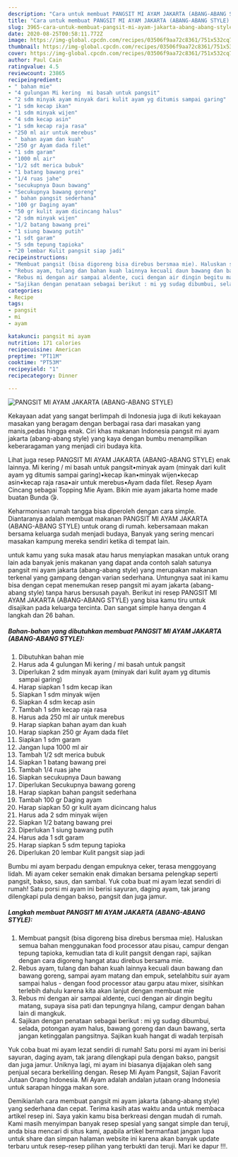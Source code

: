 ```yaml
---
description: "Cara untuk membuat PANGSIT MI AYAM JAKARTA (ABANG-ABANG STYLE) Teruji"
title: "Cara untuk membuat PANGSIT MI AYAM JAKARTA (ABANG-ABANG STYLE) Teruji"
slug: 3965-cara-untuk-membuat-pangsit-mi-ayam-jakarta-abang-abang-style-teruji
date: 2020-08-25T00:58:11.772Z
image: https://img-global.cpcdn.com/recipes/03506f9aa72c8361/751x532cq70/pangsit-mi-ayam-jakarta-abang-abang-style-foto-resep-utama.jpg
thumbnail: https://img-global.cpcdn.com/recipes/03506f9aa72c8361/751x532cq70/pangsit-mi-ayam-jakarta-abang-abang-style-foto-resep-utama.jpg
cover: https://img-global.cpcdn.com/recipes/03506f9aa72c8361/751x532cq70/pangsit-mi-ayam-jakarta-abang-abang-style-foto-resep-utama.jpg
author: Paul Cain
ratingvalue: 4.5
reviewcount: 23865
recipeingredient:
- " bahan mie"
- "4 gulungan Mi kering  mi basah untuk pangsit"
- "2 sdm minyak ayam minyak dari kulit ayam yg ditumis sampai garing"
- "1 sdm kecap ikan"
- "1 sdm minyak wijen"
- "4 sdm kecap asin"
- "1 sdm kecap raja rasa"
- "250 ml air untuk merebus"
- " bahan ayam dan kuah"
- "250 gr Ayam dada filet"
- "1 sdm garam"
- "1000 ml air"
- "1/2 sdt merica bubuk"
- "1 batang bawang prei"
- "1/4 ruas jahe"
- "secukupnya Daun bawang"
- "Secukupnya bawang goreng"
- " bahan pangsit sederhana"
- "100 gr Daging ayam"
- "50 gr kulit ayam dicincang halus"
- "2 sdm minyak wijen"
- "1/2 batang bawang prei"
- "1 siung bawang putih"
- "1 sdt garam"
- "5 sdm tepung tapioka"
- "20 lembar Kulit pangsit siap jadi"
recipeinstructions:
- "Membuat pangsit (bisa digoreng bisa direbus bersmaa mie). Haluskan semua bahan menggunakan food processor atau pisau, campur dengan tepung tapioka, kemudian tata di kulit pangsit dengan rapi, sajikan dengan cara digoreng hangat atau direbus bersama mie."
- "Rebus ayam, tulang dan bahan kuah lainnya kecuali daun bawang dan bawang goreng, sampai ayam matang dan empuk, setelahbitu suir ayam sampai halus - dengan food processor atau garpu atau mixer, sisihkan terlebih dahulu karena kita akan lanjut dengan membuat mie"
- "Rebus mi dengan air sampai aldente, cuci dengan air dingin begitu matang, supaya sisa pati dan tepungnya hilang, campur dengan bahan lain di mangkuk."
- "Sajikan dengan penataan sebagai berikut : mi yg sudag dibumbui, selada, potongan ayam halus, bawang goreng dan daun bawang, serta jangan ketinggalan pangsitnya. Sajikan kuah hangat di wadah terpisah"
categories:
- Recipe
tags:
- pangsit
- mi
- ayam

katakunci: pangsit mi ayam 
nutrition: 171 calories
recipecuisine: American
preptime: "PT11M"
cooktime: "PT53M"
recipeyield: "1"
recipecategory: Dinner

---
```



![PANGSIT MI AYAM JAKARTA (ABANG-ABANG STYLE)](https://img-global.cpcdn.com/recipes/03506f9aa72c8361/751x532cq70/pangsit-mi-ayam-jakarta-abang-abang-style-foto-resep-utama.jpg)

Kekayaan adat yang sangat berlimpah di Indonesia juga di ikuti kekayaan masakan yang beragam dengan berbagai rasa dari masakan yang manis,pedas hingga enak. Ciri khas makanan Indonesia pangsit mi ayam jakarta (abang-abang style) yang kaya dengan bumbu menampilkan keberaragaman yang menjadi ciri budaya kita.


Lihat juga resep PANGSIT MI AYAM JAKARTA (ABANG-ABANG STYLE) enak lainnya. Mi kering / mi basah untuk pangsit•minyak ayam (minyak dari kulit ayam yg ditumis sampai garing)•kecap ikan•minyak wijen•kecap asin•kecap raja rasa•air untuk merebus•Ayam dada filet. Resep Ayam Cincang sebagai Topping Mie Ayam. Bikin mie ayam jakarta home made buatan Bunda 😘.

Keharmonisan rumah tangga bisa diperoleh dengan cara simple. Diantaranya adalah membuat makanan PANGSIT MI AYAM JAKARTA (ABANG-ABANG STYLE) untuk orang di rumah. kebersamaan makan bersama keluarga sudah menjadi budaya, Banyak yang sering mencari masakan kampung mereka sendiri ketika di tempat lain.

untuk kamu yang suka masak atau harus menyiapkan masakan untuk orang lain ada banyak jenis makanan yang dapat anda contoh salah satunya pangsit mi ayam jakarta (abang-abang style) yang merupakan makanan terkenal yang gampang dengan varian sederhana. Untungnya saat ini kamu bisa dengan cepat menemukan resep pangsit mi ayam jakarta (abang-abang style) tanpa harus bersusah payah.
Berikut ini resep PANGSIT MI AYAM JAKARTA (ABANG-ABANG STYLE) yang bisa kamu tiru untuk disajikan pada keluarga tercinta. Dan sangat simple hanya dengan 4 langkah dan 26 bahan.


<!--inarticleads1-->

##### Bahan-bahan yang dibutuhkan membuat PANGSIT MI AYAM JAKARTA (ABANG-ABANG STYLE):

1. Dibutuhkan  bahan mie
1. Harus ada 4 gulungan Mi kering / mi basah untuk pangsit
1. Diperlukan 2 sdm minyak ayam (minyak dari kulit ayam yg ditumis sampai garing)
1. Harap siapkan 1 sdm kecap ikan
1. Siapkan 1 sdm minyak wijen
1. Siapkan 4 sdm kecap asin
1. Tambah 1 sdm kecap raja rasa
1. Harus ada 250 ml air untuk merebus
1. Harap siapkan  bahan ayam dan kuah
1. Harap siapkan 250 gr Ayam dada filet
1. Siapkan 1 sdm garam
1. Jangan lupa 1000 ml air
1. Tambah 1/2 sdt merica bubuk
1. Siapkan 1 batang bawang prei
1. Tambah 1/4 ruas jahe
1. Siapkan secukupnya Daun bawang
1. Diperlukan Secukupnya bawang goreng
1. Harap siapkan  bahan pangsit sederhana
1. Tambah 100 gr Daging ayam
1. Harap siapkan 50 gr kulit ayam dicincang halus
1. Harus ada 2 sdm minyak wijen
1. Siapkan 1/2 batang bawang prei
1. Diperlukan 1 siung bawang putih
1. Harus ada 1 sdt garam
1. Harap siapkan 5 sdm tepung tapioka
1. Diperlukan 20 lembar Kulit pangsit siap jadi


Bumbu mi ayam berpadu dengan empuknya ceker, terasa menggoyang lidah. Mi ayam ceker semakin enak dimakan bersama pelengkap seperti pangsit, bakso, saus, dan sambal. Yuk coba buat mi ayam lezat sendiri di rumah! Satu porsi mi ayam ini berisi sayuran, daging ayam, tak jarang dilengkapi pula dengan bakso, pangsit dan juga jamur. 

<!--inarticleads2-->

##### Langkah membuat  PANGSIT MI AYAM JAKARTA (ABANG-ABANG STYLE):

1. Membuat pangsit (bisa digoreng bisa direbus bersmaa mie). Haluskan semua bahan menggunakan food processor atau pisau, campur dengan tepung tapioka, kemudian tata di kulit pangsit dengan rapi, sajikan dengan cara digoreng hangat atau direbus bersama mie.
1. Rebus ayam, tulang dan bahan kuah lainnya kecuali daun bawang dan bawang goreng, sampai ayam matang dan empuk, setelahbitu suir ayam sampai halus - dengan food processor atau garpu atau mixer, sisihkan terlebih dahulu karena kita akan lanjut dengan membuat mie
1. Rebus mi dengan air sampai aldente, cuci dengan air dingin begitu matang, supaya sisa pati dan tepungnya hilang, campur dengan bahan lain di mangkuk.
1. Sajikan dengan penataan sebagai berikut : mi yg sudag dibumbui, selada, potongan ayam halus, bawang goreng dan daun bawang, serta jangan ketinggalan pangsitnya. Sajikan kuah hangat di wadah terpisah


Yuk coba buat mi ayam lezat sendiri di rumah! Satu porsi mi ayam ini berisi sayuran, daging ayam, tak jarang dilengkapi pula dengan bakso, pangsit dan juga jamur. Uniknya lagi, mi ayam ini biasanya dijajakan oleh sang penjual secara berkeliling dengan. Resep Mi Ayam Pangsit, Sajian Favorit Jutaan Orang Indonesia. Mi Ayam adalah andalan jutaan orang Indonesia untuk sarapan hingga makan sore. 

Demikianlah cara membuat pangsit mi ayam jakarta (abang-abang style) yang sederhana dan cepat. Terima kasih atas waktu anda untuk membaca artikel resep ini. Saya yakin kamu bisa berkreasi dengan mudah di rumah. Kami masih menyimpan banyak resep spesial yang sangat simple dan teruji, anda bisa mencari di situs kami, apabila artikel bermanfaat jangan lupa untuk share dan simpan halaman website ini karena akan banyak update terbaru untuk resep-resep pilihan yang terbukti dan teruji. Mari ke dapur !!!. 
